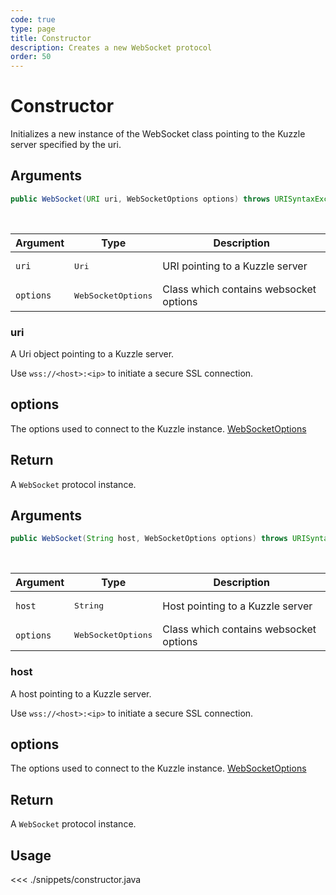 ```yaml
---
code: true
type: page
title: Constructor
description: Creates a new WebSocket protocol
order: 50
---
```


# Constructor

Initializes a new instance of the WebSocket class pointing to the Kuzzle server specified by the uri.

## Arguments

```java
public WebSocket(URI uri, WebSocketOptions options) throws URISyntaxException, IllegalArgumentException
```

<br/>

| Argument  | Type              | Description                  |
| --------- | ----------------- | ---------------------------- |
| `uri`    | <pre>Uri</pre> | URI pointing to a Kuzzle server |
| `options` | <pre>WebSocketOptions</pre> | Class which contains websocket options |

### uri

A Uri object pointing to a Kuzzle server.  

Use `wss://<host>:<ip>` to initiate a secure SSL connection.

## options

The options used to connect to the Kuzzle instance.
[WebSocketOptions](/sdk/java/3/core-classes/websocket-options)

## Return

A `WebSocket` protocol instance.

## Arguments

```java
public WebSocket(String host, WebSocketOptions options) throws URISyntaxException, IllegalArgumentException
```

<br/>

| Argument  | Type              | Description                  |
| --------- | ----------------- | ---------------------------- |
| `host`    | <pre>String</pre> | Host pointing to a Kuzzle server |
| `options` | <pre>WebSocketOptions</pre> | Class which contains websocket options |

### host

A host pointing to a Kuzzle server.  

Use `wss://<host>:<ip>` to initiate a secure SSL connection.

## options

The options used to connect to the Kuzzle instance.
[WebSocketOptions](/sdk/java/3/protocols/websocket/websocket-options)

## Return

A `WebSocket` protocol instance.

## Usage

<<< ./snippets/constructor.java
